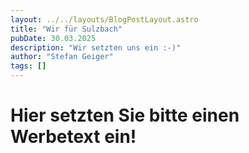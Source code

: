 ```yaml
---
layout: ../../layouts/BlogPostLayout.astro
title: "Wir für Sulzbach"
pubDate: 30.03.2025
description: "Wir setzten uns ein :-)"
author: "Stefan Geiger"
tags: []
---
```


# Hier setzten Sie bitte einen Werbetext ein!
